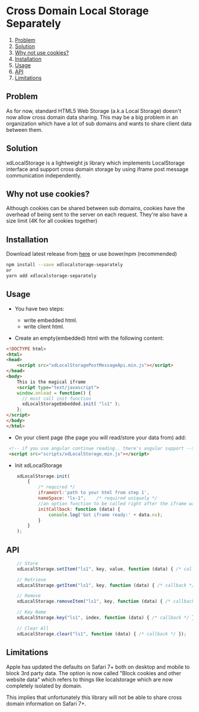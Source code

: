 Cross Domain Local Storage Separately
==========================

1. [Problem](#problem)
2. [Solution](#solution)
3. [Why not use cookies?](#why-not-use-cookies)
4. [Installation](#installation)
5. [Usage](#usage)
6. [API](#api)
7. [Limitations](#limitations)


## Problem

As for now, standard HTML5 Web Storage (a.k.a Local Storage) doesn't now allow cross domain data sharing.
This may be a big problem in an organization which have a lot of sub domains and wants to share client data between them.

## Solution

xdLocalStorage is a lightweight js library which implements LocalStorage interface and support cross domain storage by using iframe post message communication independently.

## Why not use cookies?

Although cookies can be shared between sub domains, cookies have the overhead of being sent to the server on each request.
They're also have a size limit (4K for all cookies together)

## Installation

Download latest release from [here](https://github.com/fantajeon/cross-domain-local-storage-separately/dist) or use bower/npm (recommended)
```sh
npm install --save xdlocalstorage-separately
or
yarn add xdlocalstorage-separately
```

## Usage

- You have two steps: 
  - write embedded html.
  - write client html.

- Create an empty(embedded) html with the following content:

```html
<!DOCTYPE html>
<html>
<head>
    <script src="xdLocalStoragePostMessageApi.min.js"></script>
</head>
<body>
    This is the magical iframe
    <script type="text/javascript">
    window.onload = function() {
      // must call init function
      xdLocalStorageEmbedded.init( "ls1" );
    };
</script>
</body>
</html>
```

- On your client page (the page you will read/store your data from) add:

```html
 <!-- if you use angular continue reading.. there's angular support -->
 <script src="scripts/xdLocalStorage.min.js"></script>
```

- Init xdLocalStorage

```js
    xdLocalStorage.init(
        {
            /* required */
            iframeUrl:'path to your html from step 1',
            nameSpace: "ls-1",    /* required uniquely */
            //an option function to be called right after the iframe was loaded and ready for action
            initCallback: function (data) {
                console.log('Got iframe ready:' + data.ns);
            }
        }
    );
```

## API

```js
    // Store
    xdLocalStorage.setItem("ls1", key, value, function (data) { /* callback */ });

    // Retrieve
    xdLocalStorage.getItem("ls1", key, function (data) { /* callback */ });

    // Remove
    xdLocalStorage.removeItem("ls1", key, function (data) { /* callback */ });

    // Key Name
    xdLocalStorage.key("ls1", index, function (data) { /* callback */ });

    // Clear All
    xdLocalStorage.clear("ls1", function (data) { /* callback */ });
```

## Limitations

Apple has updated the defaults on Safari 7+ both on desktop and mobile to block 3rd party data. The option is now called "Block cookies and other website data" which refers to things like localstorage which are now completely isolated by domain.

This implies that unfortunately this library will not be able to share cross domain information on Safari 7+. 

